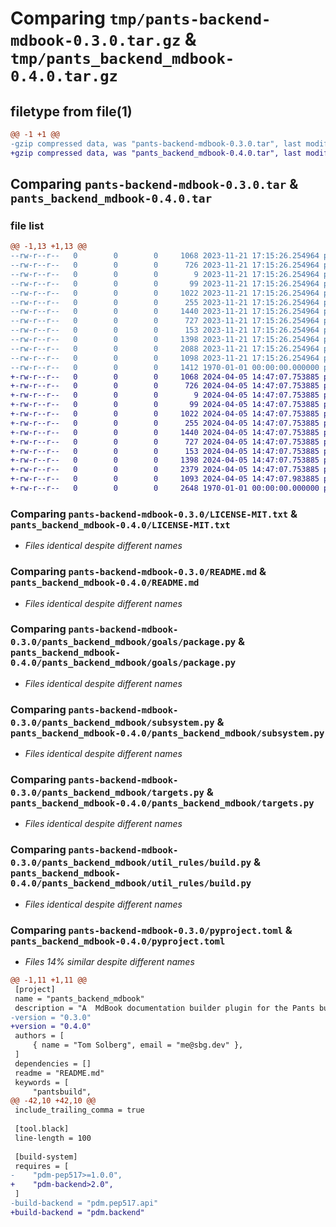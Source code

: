 # Comparing `tmp/pants-backend-mdbook-0.3.0.tar.gz` & `tmp/pants_backend_mdbook-0.4.0.tar.gz`

## filetype from file(1)

```diff
@@ -1 +1 @@
-gzip compressed data, was "pants-backend-mdbook-0.3.0.tar", last modified: Tue Nov 21 17:15:26 2023, max compression
+gzip compressed data, was "pants_backend_mdbook-0.4.0.tar", last modified: Fri Apr  5 14:47:07 2024, max compression
```

## Comparing `pants-backend-mdbook-0.3.0.tar` & `pants_backend_mdbook-0.4.0.tar`

### file list

```diff
@@ -1,13 +1,13 @@
--rw-r--r--   0        0        0     1068 2023-11-21 17:15:26.254964 pants-backend-mdbook-0.3.0/LICENSE-MIT.txt
--rw-r--r--   0        0        0      726 2023-11-21 17:15:26.254964 pants-backend-mdbook-0.3.0/README.md
--rw-r--r--   0        0        0        9 2023-11-21 17:15:26.254964 pants-backend-mdbook-0.3.0/pants_backend_mdbook/__init__.py
--rw-r--r--   0        0        0       99 2023-11-21 17:15:26.254964 pants-backend-mdbook-0.3.0/pants_backend_mdbook/goals/__init__.py
--rw-r--r--   0        0        0     1022 2023-11-21 17:15:26.254964 pants-backend-mdbook-0.3.0/pants_backend_mdbook/goals/package.py
--rw-r--r--   0        0        0      255 2023-11-21 17:15:26.254964 pants-backend-mdbook-0.3.0/pants_backend_mdbook/register.py
--rw-r--r--   0        0        0     1440 2023-11-21 17:15:26.254964 pants-backend-mdbook-0.3.0/pants_backend_mdbook/subsystem.py
--rw-r--r--   0        0        0      727 2023-11-21 17:15:26.254964 pants-backend-mdbook-0.3.0/pants_backend_mdbook/targets.py
--rw-r--r--   0        0        0      153 2023-11-21 17:15:26.254964 pants-backend-mdbook-0.3.0/pants_backend_mdbook/util_rules/__init__.py
--rw-r--r--   0        0        0     1398 2023-11-21 17:15:26.254964 pants-backend-mdbook-0.3.0/pants_backend_mdbook/util_rules/build.py
--rw-r--r--   0        0        0     2088 2023-11-21 17:15:26.254964 pants-backend-mdbook-0.3.0/pants_backend_mdbook/util_rules/prepare.py
--rw-r--r--   0        0        0     1098 2023-11-21 17:15:26.254964 pants-backend-mdbook-0.3.0/pyproject.toml
--rw-r--r--   0        0        0     1412 1970-01-01 00:00:00.000000 pants-backend-mdbook-0.3.0/PKG-INFO
+-rw-r--r--   0        0        0     1068 2024-04-05 14:47:07.753885 pants_backend_mdbook-0.4.0/LICENSE-MIT.txt
+-rw-r--r--   0        0        0      726 2024-04-05 14:47:07.753885 pants_backend_mdbook-0.4.0/README.md
+-rw-r--r--   0        0        0        9 2024-04-05 14:47:07.753885 pants_backend_mdbook-0.4.0/pants_backend_mdbook/__init__.py
+-rw-r--r--   0        0        0       99 2024-04-05 14:47:07.753885 pants_backend_mdbook-0.4.0/pants_backend_mdbook/goals/__init__.py
+-rw-r--r--   0        0        0     1022 2024-04-05 14:47:07.753885 pants_backend_mdbook-0.4.0/pants_backend_mdbook/goals/package.py
+-rw-r--r--   0        0        0      255 2024-04-05 14:47:07.753885 pants_backend_mdbook-0.4.0/pants_backend_mdbook/register.py
+-rw-r--r--   0        0        0     1440 2024-04-05 14:47:07.753885 pants_backend_mdbook-0.4.0/pants_backend_mdbook/subsystem.py
+-rw-r--r--   0        0        0      727 2024-04-05 14:47:07.753885 pants_backend_mdbook-0.4.0/pants_backend_mdbook/targets.py
+-rw-r--r--   0        0        0      153 2024-04-05 14:47:07.753885 pants_backend_mdbook-0.4.0/pants_backend_mdbook/util_rules/__init__.py
+-rw-r--r--   0        0        0     1398 2024-04-05 14:47:07.753885 pants_backend_mdbook-0.4.0/pants_backend_mdbook/util_rules/build.py
+-rw-r--r--   0        0        0     2379 2024-04-05 14:47:07.753885 pants_backend_mdbook-0.4.0/pants_backend_mdbook/util_rules/prepare.py
+-rw-r--r--   0        0        0     1093 2024-04-05 14:47:07.983885 pants_backend_mdbook-0.4.0/pyproject.toml
+-rw-r--r--   0        0        0     2648 1970-01-01 00:00:00.000000 pants_backend_mdbook-0.4.0/PKG-INFO
```

### Comparing `pants-backend-mdbook-0.3.0/LICENSE-MIT.txt` & `pants_backend_mdbook-0.4.0/LICENSE-MIT.txt`

 * *Files identical despite different names*

### Comparing `pants-backend-mdbook-0.3.0/README.md` & `pants_backend_mdbook-0.4.0/README.md`

 * *Files identical despite different names*

### Comparing `pants-backend-mdbook-0.3.0/pants_backend_mdbook/goals/package.py` & `pants_backend_mdbook-0.4.0/pants_backend_mdbook/goals/package.py`

 * *Files identical despite different names*

### Comparing `pants-backend-mdbook-0.3.0/pants_backend_mdbook/subsystem.py` & `pants_backend_mdbook-0.4.0/pants_backend_mdbook/subsystem.py`

 * *Files identical despite different names*

### Comparing `pants-backend-mdbook-0.3.0/pants_backend_mdbook/targets.py` & `pants_backend_mdbook-0.4.0/pants_backend_mdbook/targets.py`

 * *Files identical despite different names*

### Comparing `pants-backend-mdbook-0.3.0/pants_backend_mdbook/util_rules/build.py` & `pants_backend_mdbook-0.4.0/pants_backend_mdbook/util_rules/build.py`

 * *Files identical despite different names*

### Comparing `pants-backend-mdbook-0.3.0/pyproject.toml` & `pants_backend_mdbook-0.4.0/pyproject.toml`

 * *Files 14% similar despite different names*

```diff
@@ -1,11 +1,11 @@
 [project]
 name = "pants_backend_mdbook"
 description = "A  MdBook documentation builder plugin for the Pants buildsystem."
-version = "0.3.0"
+version = "0.4.0"
 authors = [
     { name = "Tom Solberg", email = "me@sbg.dev" },
 ]
 dependencies = []
 readme = "README.md"
 keywords = [
     "pantsbuild",
@@ -42,10 +42,10 @@
 include_trailing_comma = true
 
 [tool.black]
 line-length = 100
 
 [build-system]
 requires = [
-    "pdm-pep517>=1.0.0",
+    "pdm-backend>2.0",
 ]
-build-backend = "pdm.pep517.api"
+build-backend = "pdm.backend"
```


